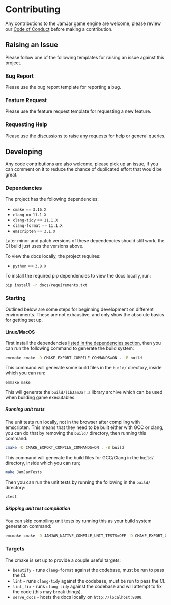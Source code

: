 # Contributing

Any contributions to the JamJar game engine are welcome, please review our [Code of Conduct](./CODE_OF_CONDUCT.md)
before making a contribution.

## Raising an Issue

Please follow one of the following templates for raising an issue against this project.

### Bug Report

Please use the bug report template for reporting a bug.

### Feature Request

Please use the feature request template for requesting a new feature.

### Requesting Help

Please use the [discussions](https://github.com/jamjarlabs/JamJar/discussions) to raise any requests for help or
general queries.

## Developing

Any code contributions are also welcome, please pick up an issue, if you can comment on it to reduce the chance of
duplicated effort that would be great.

### Dependencies

The project has the following dependencies:

- `cmake` == `3.16.X`
- `clang` == `11.1.X`
- `clang-tidy` == `11.1.X`
- `clang-format` == `11.1.X`
- `emscripten` == `3.1.X`

Later minor and patch versions of these dependencies should still work, the CI build just uses the versions above.

To view the docs locally, the project requires:

- `python` == `3.8.X`

To install the required pip dependencies to view the docs locally, run:

```bash
pip install -r docs/requirements.txt
```

### Starting

Outlined below are some steps for beginning development on different environments. These are not exhaustive, and only
show the absolute basics for getting set up.

#### Linux/MacOS

First install the dependencies [listed in the dependencies section](#dependencies), then you can run the following
command to generate the build system:

```bash
emcmake cmake -D CMAKE_EXPORT_COMPILE_COMMANDS=ON . -B build
```

This command will generate some build files in the `build/` directory, inside which you can run:

```bash
emmake make
```

This will generate the `build/libJamJar.a` library archive which can be used when building game executables.

##### Running unit tests

The unit tests run locally, not in the browser after compiling with emscripten. This means that they need to be built
either with GCC or clang, you can do that by removing the `build/` directory, then running this command:

```bash
cmake -D CMAKE_EXPORT_COMPILE_COMMANDS=ON . -B build
```

This command will generate the build files for GCC/Clang in the `build/` directory, inside which you can run;

```bash
make JamJarTests
```

Then you can run the unit tests by running the following in the `build/` directory:

```bash
ctest
```

##### Skipping unit test compilation

You can skip compiling unit tests by running this as your build system generation command:

```bash
emcmake cmake -D JAMJAR_NATIVE_COMPILE_UNIT_TESTS=OFF -D CMAKE_EXPORT_COMPILE_COMMANDS=ON -B build .
```

### Targets

The cmake is set up to provide a couple useful targets:

- `beautify` - runs `clang-format` against the codebase, must be run to pass the CI.
- `lint` - runs `clang-tidy` against the codebase, must be run to pass the CI.
- `lint_fix` - runs `clang-tidy` against the codebase and will attempt to fix the code (this may break things).
- `serve_docs` - hosts the docs locally on `http://localhost:8000`.
